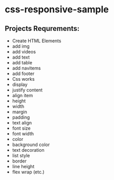 # css-responsive-sample

## Projects Requrements:

* Create HTML Elements
* add img
* add videos
* add text 
* add table 
* add navitems
* add footer
* Css works
* display
* justify content
* align item
* height 
* width
* margin
* padding
* text align
* font size 
* font width
* color 
* background color
* text decoration 
* list style
* border
* line height
* flex wrap (etc.)